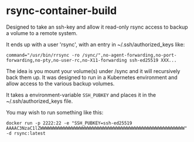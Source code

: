 # rsync-container-build

Designed to take an ssh-key and allow it read-only
rsync access to backup a volume to a remote system.

It ends up with a user 'rsync', with an entry in
~/.ssh/authorized_keys like:

```
command="/usr/bin/rrsync -ro /sync/",no-agent-forwarding,no-port-forwarding,no-pty,no-user-rc,no-X11-forwarding ssh-ed25519 XXX...
```

The idea is you mount your volume(s) under /sync and it will recursively
back them up. It was designed to run in a Kubernetes environment
and allow access to the various backup volumes.

It takes a environment-variable ```SSH_PUBKEY``` and places
it in the ~/.ssh/authorized_keys file.

You may wish to run something like this:
```
docker run -p 2222:22 -e "SSH_PUBKEY=ssh-ed25519 AAAAC3NzaC1lZWWWWWWWWWWWWWWWWWWWWWWWWWWWWWWWWWWWWWWWWWWWWWWWWWWWWWWW" -d rsync:latest
```
